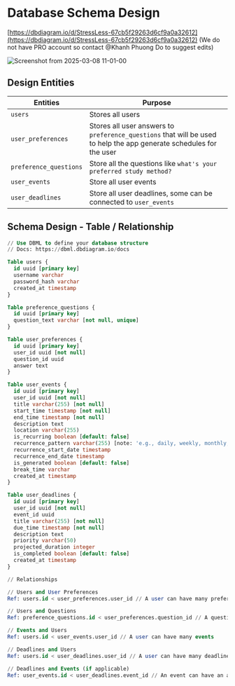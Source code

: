 # Database Schema Design

[https://dbdiagram.io/d/StressLess-67cb5f29263d6cf9a0a32612](https://dbdiagram.io/d/StressLess-67cb5f29263d6cf9a0a32612) (We do not have PRO account so contact @Khanh Phuong Do to suggest edits)

![Screenshot from 2025-03-08 11-01-00](https://github.com/user-attachments/assets/961c7e71-3be5-4727-8692-3e6ca5d2113e)

## Design Entities

| Entities | Purpose |
| --- | --- |
| `users` | Stores all users |
| `user_preferences` | Stores all user answers to `preference_questions` that will be used to help the app generate schedules for the user |
| `preference_questions` | Store all the questions like `what's your preferred study method?` |
| `user_events` | Store all user events |
| `user_deadlines` | Store all user deadlines, some can be connected to `user_events` |

## Schema Design - Table / Relationship

```sql
// Use DBML to define your database structure
// Docs: https://dbml.dbdiagram.io/docs

Table users {
  id uuid [primary key]
  username varchar
  password_hash varchar
  created_at timestamp
}

Table preference_questions {
  id uuid [primary key]
  question_text varchar [not null, unique]
}

Table user_preferences {
  id uuid [primary key]
  user_id uuid [not null]
  question_id uuid
  answer text
}

Table user_events {
  id uuid [primary key]
  user_id uuid [not null]
  title varchar(255) [not null]
  start_time timestamp [not null]
  end_time timestamp [not null]
  description text
  location varchar(255)
  is_recurring boolean [default: false]
  recurrence_pattern varchar(255) [note: 'e.g., daily, weekly, monthly, custom']
  recurrence_start_date timestamp
  recurrence_end_date timestamp
  is_generated boolean [default: false]
  break_time varchar
  created_at timestamp
}

Table user_deadlines {
  id uuid [primary key]
  user_id uuid [not null]
  event_id uuid
  title varchar(255) [not null]
  due_time timestamp [not null]
  description text
  priority varchar(50)
  projected_duration integer
  is_completed boolean [default: false]
  created_at timestamp
}

// Relationships

// Users and User Preferences
Ref: users.id < user_preferences.user_id // A user can have many preferences

// Users and Questions
Ref: preference_questions.id < user_preferences.question_id // A question can have many answers (user preferences)

// Events and Users 
Ref: users.id < user_events.user_id // A user can have many events

// Deadlines and Users
Ref: users.id < user_deadlines.user_id // A user can have many deadlines

// Deadlines and Events (if applicable)
Ref: user_events.id < user_deadlines.event_id // An event can have an associated deadline
```
